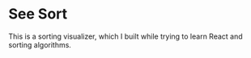 # See Sort
This is a sorting visualizer, which I built while trying to learn React and sorting algorithms.
